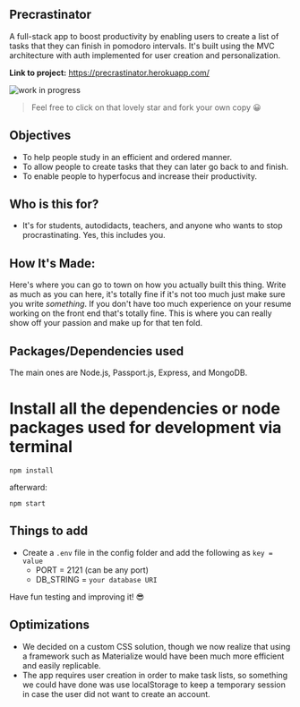 ## Precrastinator

A full-stack app to boost productivity by enabling users to create a list of tasks that they can finish in pomodoro intervals. It's built using the MVC architecture with auth implemented for user creation and personalization.

**Link to project:** https://precrastinator.herokuapp.com/

![work in progress](https://imgs.search.brave.com/0RYP9WzwBl9VF-w1mu4xTPEzxYpL7zDurgWDsO506bs/rs:fit:900:819:1/g:ce/aHR0cHM6Ly93d3cu/YWxsd29yc2hpcC5j/b20vd3AtY29udGVu/dC91cGxvYWRzLzIw/MTUvMDYvYmlnc3Rv/Y2stV29yay1Jbi1Q/cm9ncmVzcy1Db25j/ZXB0LTczNTY5MDkx/LmpwZw)

> Feel free to click on that lovely star and fork your own copy 😀


## Objectives

- To help people study in an efficient and ordered manner.
- To allow people to create tasks that they can later go back to and finish.
- To enable people to hyperfocus and increase their productivity.



## Who is this for? 

- It's for students, autodidacts, teachers, and anyone who wants to stop procrastinating. Yes, this includes you.

## How It's Made:

Here's where you can go to town on how you actually built this thing. Write as much as you can here, it's totally fine if it's not too much just make sure you write *something*. If you don't have too much experience on your resume working on the front end that's totally fine. This is where you can really show off your passion and make up for that ten fold.

## Packages/Dependencies used 

The main ones are Node.js, Passport.js, Express, and MongoDB.


# Install all the dependencies or node packages used for development via terminal

`npm install` 

afterward:

`npm start` 


## Things to add

- Create a `.env` file in the config folder and add the following as `key = value` 
  - PORT = 2121 (can be any port) 
  - DB_STRING = `your database URI` 
 
 Have fun testing and improving it! 😎


## Optimizations

- We decided on a custom CSS solution, though we now realize that using a framework such as Materialize would have been much more efficient and easily replicable.
- The app requires user creation in order to make task lists, so something we could have done was use localStorage to keep a temporary session in case the user did not want to create an account.